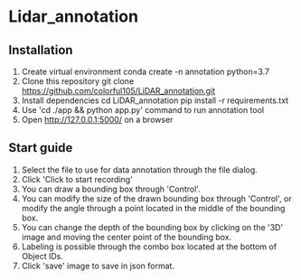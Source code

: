# Lidar_annotation
## Installation
1. Create virtual environment
   conda create -n annotation python=3.7
2. Clone this repository
   git clone https://github.com/colorful105/LiDAR_annotation.git
3. Install dependencies
   cd LiDAR_annotation
   pip install -r requirements.txt
4. Use 'cd ./app && python app.py' command to run annotation tool
5. Open http://127.0.0.1:5000/ on a browser
## Start guide
1. Select the file to use for data annotation through the file dialog.
2. Click 'Click to start recording'
3. You can draw a bounding box through 'Control'.
4. You can modify the size of the drawn bounding box through 'Control', or modify the angle through a point located in the middle of the bounding box.
5. You can change the depth of the bounding box by clicking on the '3D' image and moving the center point of the bounding box.
6. Labeling is possible through the combo box located at the bottom of Object IDs.
7. Click 'save' image to save in json format.
